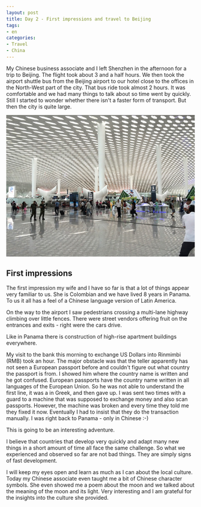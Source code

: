 ```yaml
---
layout: post
title: Day 2 - First impressions and travel to Beijing
tags:
- en
categories:
- Travel
- China
---
```

My Chinese business associate and I left Shenzhen in the afternoon for a trip to Beijing. The flight took about 3 and a half hours. We then took the airport shuttle bus from the Beijing airport to our hotel close to the offices in the North-West part of the city. That bus ride took almost 2 hours. It was comfortable and we had many things to talk about so time went by quickly. Still I started to wonder whether there isn't a faster form of transport. But then the city is quite large.

![2014 06 23 Shenzhen](/img/posts/2014-06-23/2014-06-23-shenzhen.jpg)

## First impressions

The first impression my wife and I have so far is that a lot of things appear very familiar to us. She is Colombian and we have lived 8 years in Panama. To us it all has a feel of a Chinese language version of Latin America.

On the way to the airport I saw pedestrians crossing a multi-lane highway climbing over little fences. There were street vendors offering fruit on the entrances and exits - right were the cars drive.

Like in Panama there is construction of high-rise apartment buildings everywhere.

My visit to the bank this morning to exchange US Dollars into Rinmimbi (RMB) took an hour. The major obstacle was that the teller apparently has not seen a European passport before and couldn't figure out what country the passport is from. I showed him where the country name is written and he got confused. European passports have the country name written in all languages of the European Union. So he was not able to understand the first line, it was a in Greek, and then gave up. I was sent two times with a guard to a machine that was supposed to exchange money and also scan passports. However, the machine was broken and every time they told me they fixed it now. Eventually I had to insist that they do the transaction manually. I was right back to Panama - only in Chinese :-)

This is going to be an interesting adventure.

I believe that countries that develop very quickly and adapt many new things in a short amount of time all face the same challenge. So what we experienced and observed so far are not bad things. They are simply signs of fast development.

I will keep my eyes open and learn as much as I can about the local culture. Today my Chinese associate even taught me a bit of Chinese character symbols. She even showed me a poem about the moon and we talked about the meaning of the moon and its light. Very interesting and I am grateful for the insights into the culture she provided.
